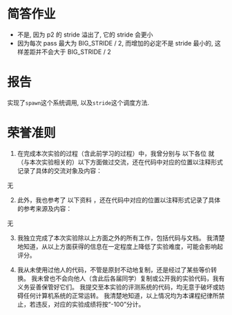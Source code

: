# 简答作业

- 不是, 因为 p2 的 stride 溢出了, 它的 stride 会更小
- 因为每次 pass 最大为 BIG_STRIDE / 2, 而增加的必定不是 stride 最小的, 这样差距并不会大于 BIG_STRIDE / 2

# 报告

实现了`spawn`这个系统调用, 以及`stride`这个调度方法.

# 荣誉准则

1.  在完成本次实验的过程（含此前学习的过程）中，我曾分别与 以下各位 就（与本次实验相关的）以下方面做过交流，还在代码中对应的位置以注释形式记录了具体的交流对象及内容：

无

2.  此外，我也参考了 以下资料 ，还在代码中对应的位置以注释形式记录了具体的参考来源及内容：

无

3.  我独立完成了本次实验除以上方面之外的所有工作，包括代码与文档。 我清楚地知道，从以上方面获得的信息在一定程度上降低了实验难度，可能会影响起评分。

4.  我从未使用过他人的代码，不管是原封不动地复制，还是经过了某些等价转换。 我未曾也不会向他人（含此后各届同学）复制或公开我的实验代码，我有义务妥善保管好它们。 我提交至本实验的评测系统的代码，均无意于破坏或妨碍任何计算机系统的正常运转。 我清楚地知道，以上情况均为本课程纪律所禁止，若违反，对应的实验成绩将按“-100”分计。
